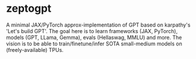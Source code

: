 # zeptogpt
A minimal JAX/PyTorch approx-implementation of GPT based on karpathy's 'Let's build GPT'. The goal here is to learn frameworks (JAX, PyTorch), models (GPT, LLama, Gemma), evals (Hellaswag, MMLU) and more. The vision is to be able to train/finetune/infer SOTA small-medium models on (freely-available) TPUs.
